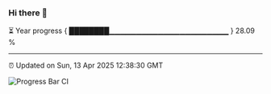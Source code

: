 ### Hi there 👋

⏳ Year progress { ████████▁▁▁▁▁▁▁▁▁▁▁▁▁▁▁▁▁▁▁▁▁▁ } 28.09 %

---

⏰ Updated on Sun, 13 Apr 2025 12:38:30 GMT

![Progress Bar CI](https://github.com/liununu/liununu/workflows/Progress%20Bar%20CI/badge.svg)
